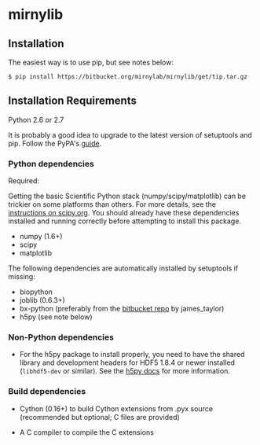 mirnylib
========

Installation
------------
The easiest way is to use pip, but see notes below:

`$ pip install https://bitbucket.org/mirnylab/mirnylib/get/tip.tar.gz`

Installation Requirements
-------------------------

Python 2.6 or 2.7

It is probably a good idea to upgrade to the latest version of setuptools and pip. Follow the PyPA's [guide](http://python-packaging-user-guide.readthedocs.org/en/latest/).

### Python dependencies

Required:

Getting the basic Scientific Python stack (numpy/scipy/matplotlib) can be trickier on some platforms than others. For more details, see the [instructions on scipy.org](http://www.scipy.org/install.html). You should already have these dependencies installed and running correctly before attempting to install this package.

- numpy (1.6+)
- scipy
- matplotlib


The following dependencies are automatically installed by setuptools if missing:

- biopython
- joblib (0.6.3+)
- bx-python (preferably from the [bitbucket repo](https://bitbucket.org/james_taylor/bx-python/wiki/Home) by james_taylor)
- h5py (see note below)

### Non-Python dependencies
- For the h5py package to install properly, you need to have the shared library and development headers for HDF5 1.8.4 or newer installed (`libhdf5-dev` or similar). See the [h5py docs](http://docs.h5py.org/en/latest/build.html) for more information.

### Build dependencies
- Cython (0.16+) to build Cython extensions from .pyx source (recommended but optional; C files are provided)

- A C compiler to compile the C extensions